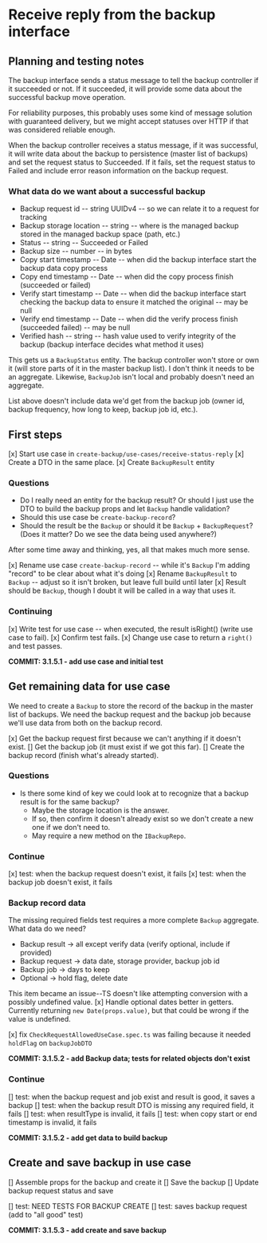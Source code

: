 # Receive reply from the backup interface

## Planning and testing notes
The backup interface sends a status message to tell the backup controller if it succeeded or not. If it succeeded, it will provide some data about the successful backup move operation.

For reliability purposes, this probably uses some kind of message solution with guaranteed delivery, but we might accept statuses over HTTP if that was considered reliable enough.

When the backup controller receives a status message, if it was successful, it will write data about the backup to persistence (master list of backups) and set the request status to Succeeded. If it fails, set the request status to Failed and include error reason information on the backup request.

### What data do we want about a successful backup
* Backup request id -- string UUIDv4 -- so we can relate it to a request for tracking
* Backup storage location -- string -- where is the managed backup stored in the managed backup space (path, etc.)
* Status -- string -- Succeeded or Failed
* Backup size -- number -- in bytes
* Copy start timestamp -- Date -- when did the backup interface start the backup data copy process
* Copy end timestamp -- Date -- when did the copy process finish (succeeded or failed)
* Verify start timestamp -- Date -- when did the backup interface start checking the backup data to ensure it matched the original -- may be null
* Verify end timestamp -- Date -- when did the verify process finish (succeeded failed) -- may be null
* Verified hash -- string -- hash value used to verify integrity of the backup (backup interface decides what method it uses)

This gets us a `BackupStatus` entity. The backup controller won't store or own it (will store parts of it in the master backup list). I don't think it needs to be an aggregate. Likewise, `BackupJob` isn't local and probably doesn't need an aggregate.

List above doesn't include data we'd get from the backup job (owner id, backup frequency, how long to keep, backup job id, etc.).


## First steps
[x] Start use case in `create-backup/use-cases/receive-status-reply`
[x] Create a DTO in the same place.
[x] Create `BackupResult` entity

### Questions
* Do I really need an entity for the backup result? Or should I just use the DTO to build the backup props and let `Backup` handle validation?
* Should this use case be `create-backup-record`?
* Should the result be the `Backup` or should it be `Backup` + `BackupRequest`? (Does it matter? Do we see the data being used anywhere?)

After some time away and thinking, yes, all that makes much more sense.

[x] Rename use case `create-backup-record` -- while it's `Backup` I'm adding "record" to be clear about what it's doing
[x] Rename `BackupResult` to `Backup` -- adjust so it isn't broken, but leave full build until later
[x] Result should be `Backup`, though I doubt it will be called in a way that uses it.

### Continuing

[x] Write test for use case -- when executed, the result isRight() (write use case to fail).
[x] Confirm test fails.
[x] Change use case to return a `right()` and test passes.

**COMMIT: 3.1.5.1 - add use case and initial test**

## Get remaining data for use case
We need to create a `Backup` to store the record of the backup in the master list of backups. We need the backup request and the backup job because we'll use data from both on the backup record.

[x] Get the backup request first because we can't anything if it doesn't exist.
[] Get the backup job (it must exist if we got this far).
[] Create the backup record (finish what's already started).

### Questions
* Is there some kind of key we could look at to recognize that a backup result is for the same backup?
  * Maybe the storage location is the answer.
  * If so, then confirm it doesn't already exist so we don't create a new one if we don't need to.
  * May require a new method on the `IBackupRepo`.

### Continue

[x] test: when the backup request doesn't exist, it fails
[x] test: when the backup job doesn't exist, it fails

### Backup record data
The missing required fields test requires a more complete `Backup` aggregate. What data do we need?
* Backup result -> all except verify data (verify optional, include if provided)
* Backup request -> data date, storage provider, backup job id
* Backup job -> days to keep
* Optional -> hold flag, delete date


This item became an issue--TS doesn't like attempting conversion with a possibly undefined value.
[x] Handle optional dates better in getters. Currently returning `new Date(props.value)`, but that could be wrong if the value is undefined.

[x] fix `CheckRequestAllowedUseCase.spec.ts` was failing because it needed `holdFlag` on `backupJobDTO`

**COMMIT: 3.1.5.2 - add Backup data; tests for related objects don't exist**

### Continue

[] test: when the backup request and job exist and result is good, it saves a backup
[] test: when the backup result DTO is missing any required field, it fails
[] test: when resultType is invalid, it fails
[] test: when copy start or end timestamp is invalid, it fails



**COMMIT: 3.1.5.2 - add get data to build backup**

## Create and save backup in use case
[] Assemble props for the backup and create it
[] Save the backup
[] Update backup request status and save

[] test: NEED TESTS FOR BACKUP CREATE
[] test: saves backup request (add to "all good" test)

**COMMIT: 3.1.5.3 - add create and save backup**


